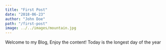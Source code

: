 ```yaml
---
title: "First Post"
date: "2018-06-23"
author: "John Doe"
path: "/first-post"
image: ../../images/mountain.jpg
---
```


Welcome to my Blog, Enjoy the content! Today is the longest day of the year